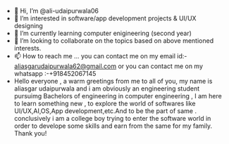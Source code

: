 - 👋 Hi, I’m @ali-udaipurwala06
- 👀 I’m interested in software/app development projects & UI/UX designing
- 🌱 I’m currently learning computer enigineering (second year)
- 💞️ I’m looking to collaborate on the topics based on above mentioned interests.
- 📫 How to reach me ... you can contact me on my email id:- aliasgarudaipurwala62@gmail.com or you can contact me on my whatsapp :-+918452067145
-  Hello everyone , a warm greetings from me to all of you, my name is aliasgar udaipurwala and i am obviously an engineering student pursuimg Bachelors of engineering in computer engineering , I am here to learn something new , to explore the world of softwares like UI/UX,AI,OS,App development,etc.And to be the part of same . conclusively i am a college boy trying to enter the software world in order to develope some skills and earn from the same for my family. Thank you!
<!--
ali-udaipurwala06/ali-udaipurwala06 is a ✨ special ✨ repository because its `README.md` (this file) appears on your GitHub profile.
You can click the Preview link to take a look at your changes.
--->
